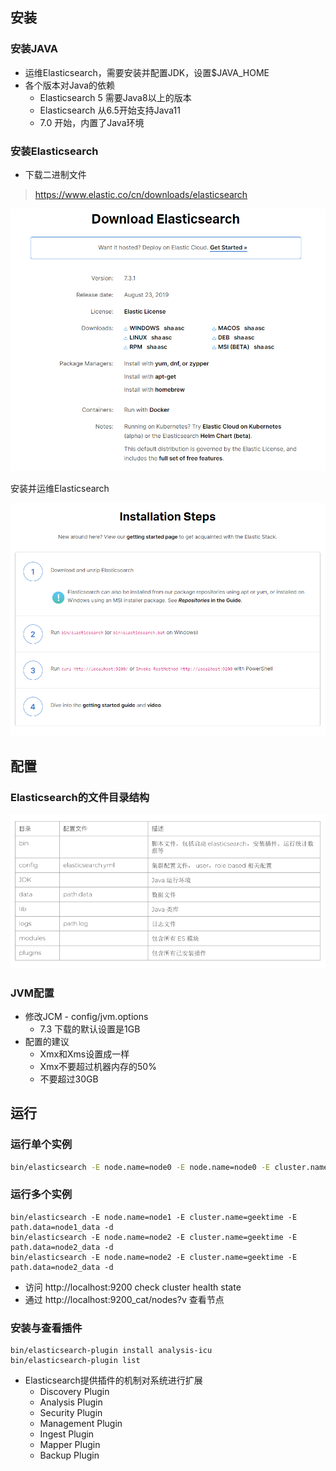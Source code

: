 ## 安装

### 安装JAVA

* 运维Elasticsearch，需要安装并配置JDK，设置$JAVA_HOME
* 各个版本对Java的依赖
  * Elasticsearch 5 需要Java8以上的版本
  * Elasticsearch 从6.5开始支持Java11
  * 7.0 开始，内置了Java环境

### 安装Elasticsearch

* 下载二进制文件

> https://www.elastic.co/cn/downloads/elasticsearch

![1567741507169](images/1567741507169.png)

安装并运维Elasticsearch

![1567741543204](images/1567741543204.png)

## 配置

### Elasticsearch的文件目录结构

![1567741696333](images/1567741696333.png)

### JVM配置

* 修改JCM - config/jvm.options
  * 7.3 下载的默认设置是1GB
* 配置的建议
  * Xmx和Xms设置成一样
  * Xmx不要超过机器内存的50%
  * 不要超过30GB

## 运行

### 运行单个实例

```bash
bin/elasticsearch -E node.name=node0 -E node.name=node0 -E cluster.name=geektime -E path.data=node0_data
```

### 运行多个实例

```shell
bin/elasticsearch -E node.name=node1 -E cluster.name=geektime -E path.data=node1_data -d
bin/elasticsearch -E node.name=node2 -E cluster.name=geektime -E path.data=node2_data -d
bin/elasticsearch -E node.name=node2 -E cluster.name=geektime -E path.data=node2_data -d
```

* 访问 http://localhost:9200 check cluster health state
* 通过 http://localhost:9200_cat/nodes?v 查看节点

### 安装与查看插件

```shell
bin/elasticsearch-plugin install analysis-icu
bin/elasticsearch-plugin list
```

* Elasticsearch提供插件的机制对系统进行扩展
  * Discovery Plugin
  * Analysis Plugin
  * Security Plugin
  * Management Plugin
  * Ingest Plugin
  * Mapper Plugin
  * Backup Plugin